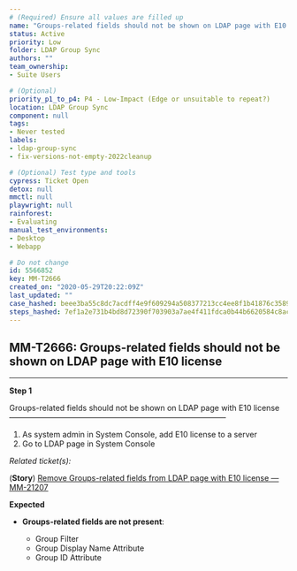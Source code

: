```yaml
---
# (Required) Ensure all values are filled up
name: "Groups-related fields should not be shown on LDAP page with E10 license"
status: Active
priority: Low
folder: LDAP Group Sync
authors: ""
team_ownership: 
- Suite Users

# (Optional)
priority_p1_to_p4: P4 - Low-Impact (Edge or unsuitable to repeat?)
location: LDAP Group Sync
component: null
tags: 
- Never tested
labels: 
- ldap-group-sync
- fix-versions-not-empty-2022cleanup

# (Optional) Test type and tools
cypress: Ticket Open
detox: null
mmctl: null
playwright: null
rainforest: 
- Evaluating
manual_test_environments: 
- Desktop
- Webapp

# Do not change
id: 5566852
key: MM-T2666
created_on: "2020-05-29T20:22:09Z"
last_updated: ""
case_hashed: beee3ba55c8dc7acdff4e9f609294a508377213cc4ee8f1b41876c3589237171aeae89c6d7fcb715b0447bc052ce3795
steps_hashed: 7ef1a2e731b4bd8d72390f703903a7ae4f411fdca0b44b6620584c8ac1561ca57138acbf8d000aca3eeda31b135a4651
---
```


<!-- (Auto-generated) Based on frontmatter's "key" and "name" -->

## MM-T2666: Groups-related fields should not be shown on LDAP page with E10 license

---

**Step 1**

Groups-related fields should not be shown on LDAP page with E10 license\
————————————————————————————

1. As system admin in System Console, add E10 license to a server
2. Go to LDAP page in System Console

_Related ticket(s):_

(**Story**) [Remove Groups-related fields from LDAP page with E10 license — MM-21207](https://mattermost.atlassian.net/browse/MM-21207)

**Expected**

- **Groups-related fields are not present**:

  - Group Filter
  - Group Display Name Attribute
  - Group ID Attribute
